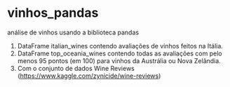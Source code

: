 # vinhos_pandas
análise de vinhos usando a biblioteca pandas

1. DataFrame italian_wines contendo avaliações de vinhos feitos na Itália.
2. DataFrame top_oceania_wines contendo todas as avaliações com pelo menos 95 pontos (em 100) para vinhos da Austrália ou Nova Zelândia.
3. Com o conjunto de dados Wine Reviews (https://www.kaggle.com/zynicide/wine-reviews)

